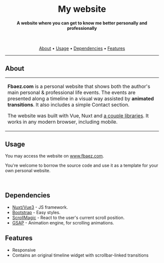 <h1 align="center">
  <br>My website
</h1>

<h4 align="center">A website where you can get to know me better personally and professionally</h4>

<br>
<p align="center">
  <a href="#about">About</a> •
  <a href="#usage">Usage</a> •
  <a href="#dependencies">Dependencies</a> •
  <a href="#features">Features</a>
</p>

---

## About

<table>
<tr>
<td>
  
**Fbaez.com** is a personal website that shows both the author's main personal & professional life events. The events are presented along a timeline in a visual way assisted by **animated transitions**. It also includes a simple Contact section.

The website was built with Vue, Nuxt and <a href="#dependencies">a couple libraries</a>. It works in any modern browser, including mobile.

</td>
</tr>
</table>

## Usage

You may access the website on <a href="http://fbaez.com">www.fbaez.com</a>.

You're welcome to borrow the source code and use it as a template for your own personal website.

<br>

## Dependencies

* <a href="https://nuxt.com/">Nuxt/Vue3</a> - JS framework.
* <a href="https://getbootstrap.com/">Bootstrap</a> - Easy styles.
* <a href="http://scrollmagic.io/">ScrollMagic</a> - React to the user's current scroll position.
* <a href="https://greensock.com/gsap/">GSAP</a> - Animation engine, for scrolling animations.

## Features

* Responsive
* Contains an original timeline widget with scrollbar-linked transitions
